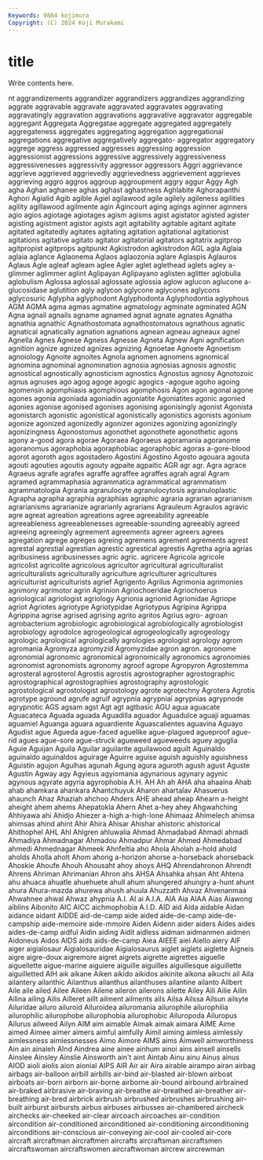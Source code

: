 ```yaml
---
Keywords: 9864 kojimura
Copyright: (C) 2024 Koji Murakami
---
```


# title

Write contents here.



nt aggrandizements aggrandizer aggrandizers aggrandizes aggrandizing aggrate aggravable aggravate aggravated
aggravates aggravating aggravatingly aggravation aggravations aggravative aggravator aggregable aggregant Aggregata
Aggregatae aggregate aggregated aggregately aggregateness aggregates aggregating aggregation aggregational aggregations
aggregative aggregatively aggregato- aggregator aggregatory aggrege aggress aggressed aggresses aggressing
aggression aggressionist aggressions aggressive aggressively aggressiveness aggressivenesses aggressivity aggressor aggressors
Aggri aggrievance aggrieve aggrieved aggrievedly aggrievedness aggrievement aggrieves aggrieving aggro
aggros aggroup aggroupment aggry aggur Aggy Agh agha Aghan aghanee
aghas aghast aghastness Aghlabite Aghorapanthi Aghori Agialid Agib agible Agiel
agilawood agile agilely agileness agilities agility agillawood agilmente agin Agincourt
aging agings aginner aginners agio agios agiotage agiotages agism agisms
agist agistator agisted agister agisting agistment agistor agists agit agitability
agitable agitant agitate agitated agitatedly agitates agitating agitation agitational agitationist
agitations agitative agitato agitator agitatorial agitators agitatrix agitprop agitpropist agitprops
agitpunkt Agkistrodon agkistrodon AGL agla Aglaia aglaia aglance Aglaonema Aglaos
aglaozonia aglare Aglaspis Aglauros Aglaus Agle agleaf agleam aglee Agler
aglet aglethead aglets agley a-glimmer aglimmer aglint Aglipayan Aglipayano aglisten
aglitter aglobulia aglobulism Aglossa aglossal aglossate aglossia aglow aglucon aglucone
a-glucosidase aglutition agly aglycon aglycone aglycones aglycons aglycosuric Aglypha aglyphodont
Aglyphodonta Aglyphodontia aglyphous AGM AGMA agma agmas agmatine agmatology agminate
agminated AGN Agna agnail agnails agname agnamed agnat agnate agnates
Agnatha agnathia agnathic Agnathostomata agnathostomatous agnathous agnatic agnatical agnatically agnation
agnations agnean agneau agneaux agnel Agnella Agnes Agnese Agness Agnesse
Agneta Agnew Agni agnification agnition agnize agnized agnizes agnizing Agnoetae
Agnoete Agnoetism agnoiology Agnoite agnoites Agnola agnomen agnomens agnomical agnomina
agnominal agnomination agnosia agnosias agnosis agnostic agnostical agnostically agnosticism agnostics
Agnostus agnosy Agnotozoic agnus agnuses ago agog agoge agogic agogics
-agogue agoho agoing agomensin agomphiasis agomphious agomphosis Agon agon agonal
agone agones agonia agoniada agoniadin agoniatite Agoniatites agonic agonied agonies
agonise agonised agonises agonising agonisingly agonist Agonista agonistarch agonistic agonistical
agonistically agonistics agonists agonium agonize agonized agonizedly agonizer agonizes agonizing
agonizingly agonizingness Agonostomus agonothet agonothete agonothetic agons agony a-good agora
agorae Agoraea Agoraeus agoramania agoranome agoranomus agoraphobia agoraphobiac agoraphobic agoras
a-gore-blood agorot agoroth agos agostadero Agostini Agostino Agosto agouara agouta
agouti agouties agoutis agouty agpaite agpaitic AGR agr agr. Agra
agrace Agraeus agrafe agrafes agraffe agraffee agraffes agrah agral Agram
agramed agrammaphasia agrammatica agrammatical agrammatism agrammatologia Agrania agranulocyte agranulocytosis agranuloplastic
Agrapha agrapha agraphia agraphias agraphic agraria agrarian agrarianism agrarianisms agrarianize
agrarianly agrarians Agrauleum Agraulos agravic agre agreat agreation agreations agree
agreeability agreeable agreeableness agreeablenesses agreeable-sounding agreeably agreed agreeing agreeingly agreement
agreements agreer agreers agrees agregation agrege agreges agreing agremens agrement
agrements agrest agrestal agrestial agrestian agrestic agrestical agrestis Agretha agria
agrias agribusiness agribusinesses agric agric. agricere Agricola agricole agricolist agricolite
agricolous agricultor agricultural agriculturalist agriculturalists agriculturally agriculture agriculturer agricultures agriculturist
agriculturists agrief Agrigento Agrilus Agrimonia agrimonies agrimony agrimotor agrin Agrinion
Agriochoeridae Agriochoerus agriological agriologist agriology Agrionia agrionid Agrionidae Agriope agriot
Agriotes agriotype Agriotypidae Agriotypus Agripina Agrippa Agrippina agrise agrised agrising
agrito agritos Agrius agro- agroan agrobacterium agrobiologic agrobiological agrobiologically agrobiologist
agrobiology agrodolce agrogeological agrogeologically agrogeology agrologic agrological agrologically agrologies agrologist
agrology agrom agromania Agromyza agromyzid Agromyzidae agron agron. agronome agronomial
agronomic agronomical agronomically agronomics agronomies agronomist agronomists agronomy agroof agrope
Agropyron Agrostemma agrosteral agrosterol Agrostis agrostis agrostographer agrostographic agrostographical agrostographies
agrostography agrostologic agrostological agrostologist agrostology agrote agrotechny Agrotera Agrotis agrotype
aground agrufe agruif agrypnia agrypniai agrypnias agrypnode agrypnotic AGS agsam
agst Agt agt agtbasic AGU agua aguacate Aguacateca Aguada aguada
Aguadilla aguador Aguadulce aguaji aguamas aguamiel Aguanga aguara aguardiente Aguascalientes
aguavina Aguayo Agudist ague Agueda ague-faced aguelike ague-plagued agueproof ague-rid
agues ague-sore ague-struck agueweed agueweeds aguey aguglia Aguie Aguijan Aguila
Aguilar aguilarite aguilawood aguilt Aguinaldo aguinaldo aguinaldos aguirage Aguirre aguise
aguish aguishly aguishness Aguistin agujon Agulhas agunah Agung agura aguroth
agush agust Aguste Agustin Agway agy Agyieus agyiomania agynarious agynary
agynic agynous agyrate agyria agyrophobia A.H. AH Ah ah AHA
aha ahaaina Ahab ahab ahamkara ahankara Ahantchuyuk Aharon ahartalav Ahasuerus
ahaunch Ahaz Ahaziah ahchoo Ahders AHE ahead aheap Ahearn a-height
aheight ahem ahems Ahepatokla Ahern Ahet a-hey ahey Ahgwahching Ahhiyawa
ahi Ahidjo Ahiezer a-high a-high-lone Ahimaaz Ahimelech ahimsa ahimsas ahind
ahint Ahir Ahira Ahisar Ahishar ahistoric ahistorical Ahithophel AHL Ahl
Ahlgren ahluwalia Ahmad Ahmadabad Ahmadi ahmadi Ahmadiya Ahmadnagar Ahmadou Ahmadpur
Ahmar Ahmed Ahmedabad ahmedi Ahmednagar Ahmeek Ahnfeltia aho Ahola Aholah
a-hold ahold aholds Aholla aholt Ahom ahong a-horizon ahorse a-horseback
ahorseback Ahoskie Ahoufe Ahouh Ahousaht ahoy ahoys AHQ Ahrendahronon Ahrendt
Ahrens Ahriman Ahrimanian Ahron ahs AHSA Ahsahka ahsan Aht Ahtena
ahu ahuaca ahuatle ahuehuete ahull ahum ahungered ahungry a-hunt ahunt
ahura Ahura-mazda ahurewa ahush ahuula Ahuzzath Ahvaz Ahvenanmaa Ahwahnee ahwal
Ahwaz ahypnia A.I. AI ai A.I.A. AIA Aia AIAA Aias
Aiawong aiblins Aibonito AIC AICC aichmophobia A.I.D. AID aid Aida
aidable Aidan aidance aidant AIDDE aid-de-camp aide aided aide-de-camp aide-de-campship
aide-memoire aide-mmoire Aiden Aidenn aider aiders Aides aides aides-de-camp aidful
Aidin aiding Aidit aidless aidman aidmanmen aidmen Aidoneus Aidos AIDS
aids aids-de-camp Aiea AIEEE aiel Aiello aiery AIF aiger aigialosaur
Aigialosauridae Aigialosaurus aiglet aiglets aiglette Aigneis aigre aigre-doux aigremore aigret
aigrets aigrette aigrettes aiguelle aiguellette aigue-marine aiguiere aiguille aiguilles aiguillesque
aiguillette aiguilletted AIH aik aikane Aiken aikido aikidos aikinite aikona
aikuchi ail Aila ailantery ailanthic Ailanthus ailanthus ailanthuses ailantine ailanto
Ailbert Aile aile ailed Ailee Aileen Ailene aileron ailerons ailette
Ailey Aili Ailie Ailin Ailina ailing Ailis Ailleret aillt ailment
ailments ails Ailsa Ailssa Ailsun ailsyte Ailuridae ailuro ailuroid Ailuroidea
ailuromania ailurophile ailurophilia ailurophilic ailurophobe ailurophobia ailurophobic Ailuropoda Ailuropus Ailurus
ailweed Ailyn AIM aim aimable Aimak aimak aimara AIME Aime
aimed Aimee aimer aimers aimful aimfully Aimil aiming aimless aimlessly
aimlessness aimlessnesses Aimo Aimore AIMS aims Aimwell aimworthiness Ain ain
ainaleh AInd Aindrea aine ainee ainhum ainoi ains ainsell ainsells
Ainslee Ainsley Ainslie Ainsworth ain't aint Aintab Ainu ainu Ainus
ainus AIOD aioli aiolis aion aionial AIPS AIR Air air
Aira airable airampo airan airbag airbags air-balloon airbill airbills air-bind
air-blasted air-blown airboat airboats air-born airborn air-borne airborne air-bound airbound
airbrained air-braked airbrasive air-braving air-breathe air-breathed air-breather air-breathing air-bred airbrick
airbrush airbrushed airbrushes airbrushing air-built airburst airbursts airbus airbuses airbusses
air-chambered aircheck airchecks air-cheeked air-clear aircoach aircoaches air-condition aircondition air-conditioned
airconditioned air-conditioning airconditioning airconditions air-conscious air-conveying air-cool air-cooled air-core aircraft
aircraftman aircraftmen aircrafts aircraftsman aircraftsmen aircraftswoman aircraftswomen aircraftwoman aircrew aircrewman
